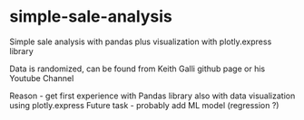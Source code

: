 # simple-sale-analysis
Simple sale analysis with pandas plus visualization with plotly.express library

Data is randomized, can be found from Keith Galli github page or his Youtube Channel

Reason - get first experience with Pandas library also with data visualization using plotly.express
Future task - probably add ML model (regression ?)
